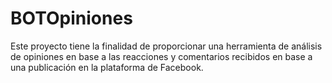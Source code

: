 # BOTOpiniones
  Este proyecto tiene la finalidad de proporcionar una herramienta de análisis de opiniones en base a las reacciones y comentarios recibidos en base a una publicación en la plataforma de Facebook. 
